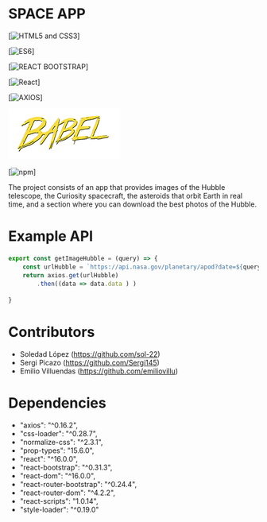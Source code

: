 # SPACE APP

[![HTML5 and CSS3](https://encrypted-tbn0.gstatic.com/images?q=tbn:ANd9GcT6I0fq6X2GNinHAMeD1XRuK_rdtkFWRCSk97y6BieAypoYl3HkXw)]

[![ES6](https://cdn.sencha.com/img/20130807-es6.png)]

[![REACT BOOTSTRAP](
https://react-bootstrap.github.io/assets/logo.png)]


[![React](https://cdn-images-1.medium.com/fit/c/200/200/0*M-pxLuwCMoMo52W1.png)]

[![AXIOS](https://encrypted-tbn0.gstatic.com/images?q=tbn:ANd9GcRKULwinAOrRSM-Hk2Jg2pO7XLhmOCCasDdRq72ZFjtS5oFEIPP)]

[![webpack](https://raw.githubusercontent.com/ddmarin94/React-Webpack-Github/master/img/babel.png)](https://webpack.github.io/) 

[![npm](https://d2eip9sf3oo6c2.cloudfront.net/tags/images/000/000/188/thumb/npmlogo.png?1499963050)]



The project consists of an app that provides images of the Hubble telescope, the Curiosity spacecraft, the asteroids that orbit Earth in real time, and a section where you can download the best photos of the Hubble.

# Example API

```Javascript
export const getImageHubble = (query) => {
	const urlHubble = `https://api.nasa.gov/planetary/apod?date=${query}&api_key=${apiKey}`
	return axios.get(urlHubble)
		.then((data => data.data ) )
		
}
```
#  Contributors

- Soledad López  (https://github.com/sol-22)
- Sergi Picazo (https://github.com/Sergi145)
- Emilio Villuendas (https://github.com/emiliovillu)

# Dependencies

- "axios": "^0.16.2",
- "css-loader": "^0.28.7",
- "normalize-css": "^2.3.1",
- "prop-types": "15.6.0",
- "react": "^16.0.0",
- "react-bootstrap": "^0.31.3",
- "react-dom": "^16.0.0",
- "react-router-bootstrap": "^0.24.4",
- "react-router-dom": "^4.2.2",
- "react-scripts": "1.0.14",
- "style-loader": "^0.19.0"

